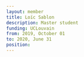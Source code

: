 ```yaml
---
layout: member
title: Loïc Sablon
description: Master student
funding: UCLouvain
from: 2019, October 01
to: 2020, June 31
position:
---
```


